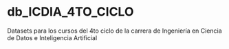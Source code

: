 # db_ICDIA_4TO_CICLO
Datasets para los cursos del 4to ciclo de la carrera de Ingeniería en Ciencia de Datos e Inteligencia Artificial
